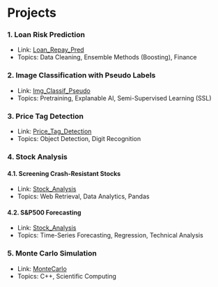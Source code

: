 # Projects

### 1. Loan Risk Prediction
* Link: [Loan_Repay_Pred](https://github.com/AlvinHew/Projects/tree/main/Loan_Repay_Pred)
* Topics: Data Cleaning, Ensemble Methods (Boosting), Finance

### 2. Image Classification with Pseudo Labels
* Link: [Img_Classif_Pseudo](https://github.com/AlvinHew/Projects/tree/main/Img_Classif_Pseudo)
* Topics: Pretraining, Explanable AI, Semi-Supervised Learning (SSL)

### 3. Price Tag Detection
* Link: [Price_Tag_Detection](https://github.com/AlvinHew/Projects/tree/main/Price_Tag_Detection)
* Topics: Object Detection, Digit Recognition

### 4. Stock Analysis

#### 4.1. Screening Crash-Resistant Stocks
* Link: [Stock_Analysis](https://github.com/AlvinHew/Projects/tree/main/Stock_Analysis)
* Topics: Web Retrieval, Data Analytics, Pandas 

#### 4.2. S&P500 Forecasting
* Link: [Stock_Analysis](https://github.com/AlvinHew/Projects/tree/main/Stock_Analysis)
* Topics: Time-Series Forecasting, Regression, Technical Analysis

### 5. Monte Carlo Simulation 
* Link: [MonteCarlo](https://github.com/AlvinHew/Projects/tree/main/MonteCarlo)
* Topics: C++, Scientific Computing 


